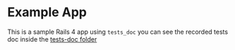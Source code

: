 # Example App

This is a sample Rails 4 app using `tests_doc` you can see the recorded tests doc inside the [tests-doc folder](tests-doc)
